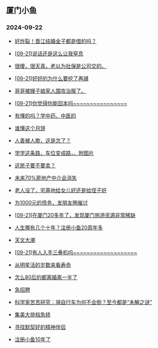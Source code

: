 ## 厦门小鱼 
### 2024-09-22

+ [好炸裂！晋江结婚金子都是借的吗？](http://bbs.xmfish.com/read-htm-tid-18245676.html)

+ [[09-21]说话还是这么让我窒息](http://bbs.xmfish.com/read-htm-tid-18245586.html)

+ [很傻，很天真，老以为社保是公司交的。](http://bbs.xmfish.com/read-htm-tid-18245650.html)

+ [[09-21]好好的为什么要挖了再铺](http://bbs.xmfish.com/read-htm-tid-18245542.html)

+ [哥哥被嫂子娘家人围攻治服了。](http://bbs.xmfish.com/read-htm-tid-18245533.html)

+ [[09-21]你觉得你能回本吗~~~~~~~~~~~~~~~~](http://bbs.xmfish.com/read-htm-tid-18245598.html)

+ [有懂的吗？学中药，中医的](http://bbs.xmfish.com/read-htm-tid-18245594.html)

+ [谁懂这个月饼](http://bbs.xmfish.com/read-htm-tid-18245529.html)

+ [人善被人欺，这是怎了？](http://bbs.xmfish.com/read-htm-tid-18245630.html)

+ [学学这条路，车位变成路，，附图片](http://bbs.xmfish.com/read-htm-tid-18245620.html)

+ [这房子要不要卖？](http://bbs.xmfish.com/read-htm-tid-18245714.html)

+ [未来70%房地产中介会消失](http://bbs.xmfish.com/read-htm-tid-18245667.html)

+ [老人没了，宅基地给女儿好还是给侄子好](http://bbs.xmfish.com/read-htm-tid-18245760.html)

+ [为1000元的债务，发朋友圈催讨](http://bbs.xmfish.com/read-htm-tid-18245766.html)

+ [[09-21]在厦门20多年了，发现厦门旅游资源非常稀缺](http://bbs.xmfish.com/read-htm-tid-18245625.html)

+ [人生哪有几个十年？注册小鱼20周年多](http://bbs.xmfish.com/read-htm-tid-18245708.html)

+ [天文大潮](http://bbs.xmfish.com/read-htm-tid-18245745.html)

+ [[09-21]有人入手三叠机吗~~~~~~~~~~~~~~~~~~~](http://bbs.xmfish.com/read-htm-tid-18245727.html)

+ [从明星活的岁数来看寿命](http://bbs.xmfish.com/read-htm-tid-18245777.html)

+ [怎么80后的都离婚离一半了](http://bbs.xmfish.com/read-htm-tid-18245747.html)

+ [急招聘](http://bbs.xmfish.com/read-htm-tid-18245749.html)

+ [科学家苦苦研究：骑自行车为何不会倒？至今都是“未解之谜”](http://bbs.xmfish.com/read-htm-tid-18245763.html)

+ [集美大排档急转](http://bbs.xmfish.com/read-htm-tid-18245778.html)

+ [寻找默契好的精神伴侣](http://bbs.xmfish.com/read-htm-tid-18245770.html)

+ [注册小鱼10年了](http://bbs.xmfish.com/read-htm-tid-18245753.html)

